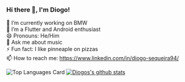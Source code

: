 ### Hi there 👋, I'm Diogo!

🔭 I’m currently working on BMW<br />
🌱 I’m a Flutter and Android enthusiast<br />
😄 Pronouns: He/Him<br />
💬 Ask me about music<br />
⚡ Fun fact: I like pinneaple on pizzas<br />
📫 How to reach me: https://www.linkedin.com/in/diogo-sequeira94/
<br />

![Top Languages Card](https://github-readme-stats.vercel.app/api/top-langs/?username=diogosequeira94&hide=css,html)
[![Diogos's github stats](https://github-readme-stats.vercel.app/api?username=diogosequeira94&count_private=true&show_icons=true&theme=gruvbox)](https://github.com/diogosequeira94/github-readme-stats)

